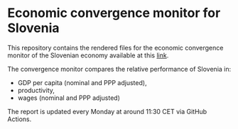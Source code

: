 # Economic convergence monitor for Slovenia

This repository contains the rendered files for the economic convergence monitor of the Slovenian economy available at this [link](https://gasperploj.github.io/convergence-monitor-slovenia/).

The convergence monitor compares the relative performance of Slovenia in:
* GDP per capita (nominal and PPP adjusted),
* productivity,
* wages (nominal and PPP adjusted)

The report is updated every Monday at around 11:30 CET via GitHub Actions.
